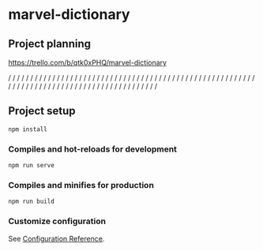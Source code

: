 # marvel-dictionary

## Project planning
https://trello.com/b/qtk0xPHQ/marvel-dictionary

/ / / / / / / / / / / / / / / / / / / / / / / / / / / / / / / / / / / / / / / / / / / / / / / / / / / / / / / / / / / / / / / / / / / / / / / / / / / / / / / / / / / / / / / / / / 

## Project setup
```
npm install
```

### Compiles and hot-reloads for development
```
npm run serve
```

### Compiles and minifies for production
```
npm run build
```

### Customize configuration
See [Configuration Reference](https://cli.vuejs.org/config/).
